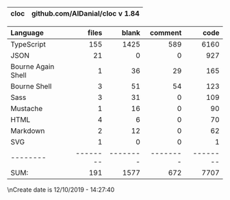 cloc|github.com/AlDanial/cloc v 1.84
--- | ---

Language|files|blank|comment|code
:-------|-------:|-------:|-------:|-------:
TypeScript|155|1425|589|6160
JSON|21|0|0|927
Bourne Again Shell|1|36|29|165
Bourne Shell|3|51|54|123
Sass|3|31|0|109
Mustache|1|16|0|90
HTML|4|6|0|70
Markdown|2|12|0|62
SVG|1|0|0|1
--------|--------|--------|--------|--------
SUM:|191|1577|672|7707
\nCreate date is 12/10/2019 - 14:27:40
